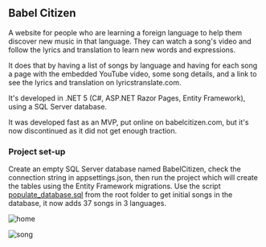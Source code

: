 ## Babel Citizen

A website for people who are learning a foreign language to help them discover new music in that language. They can watch a song's video and follow the lyrics and translation to learn new words and expressions.

It does that by having a list of songs by language and having for each song a page with the embedded YouTube video, some song details, and a link to see the lyrics and translation on lyricstranslate.com.

It's developed in .NET 5 (C#, ASP.NET Razor Pages, Entity Framework), using a SQL Server database.

It was developed fast as an MVP, put online on babelcitizen.com, but it's now discontinued as it did not get enough traction.

### Project set-up

Create an empty SQL Server database named BabelCitizen, check the connection string in appsettings.json, then run the project which will create the tables using the Entity Framework migrations. Use the script [populate_database.sql](/populate_database.sql) from the root folder to get initial songs in the database, it now adds 37 songs in 3 languages.

![home](https://i.imgur.com/Hmzjpt9.png)

![song](https://i.imgur.com/foyHmz2.png)